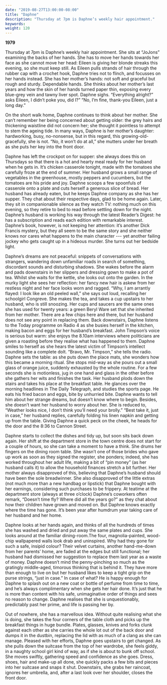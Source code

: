 ```yaml
---
date: "2019-08-27T13:00:00-08:00"
title: "Daphne"
description: "Thursday at 7pm is Daphne’s weekly hair appointment."
keywords:
weight: 120
---
```


**1979**

Thursday at 7pm is Daphne’s weekly hair appointment. She sits at “JoJons” examining the backs of her
hands. She has to move her hands towards her face as she cannot move her head: Eileen is giving her
blonde streaks this evening, so she must keep still. As Eileen pulls strands of hair through the
rubber cap with a crochet hook, Daphne tries not to flinch, and focusses on her hands instead. She
has her mother’s hands: not soft and graceful but rough and sturdy. Dependable hands. She thinks
about her mother’s last years and how the skin of her hands turned paper thin, exposing every
blue-grey vein and tawny liver spot. Daphne sighs. “Everything alright?” asks Eileen, I didn’t poke
you, did I?” “No, I’m fine, thank-you Eileen, just a long day.”

On the short walk home, Daphne continues to think about her mother. She can’t remember her being
concerned about getting older: the grey hairs and thickening waistline did not concern her; she
thought it pointless to attempt to stem the ageing tide. In many ways, Daphne is her mother’s
daughter: hardworking, busy, no-nonsense, but in this regard, this growing-old-gracefully, she is
not. “No, it won’t do at all,” she mutters under her breath as she puts her key into the front door.

Daphne has left the crockpot on for supper: she always does this on Thursdays so that there is a hot
and hearty meal ready for her husband when he gets in. It’s chicken casserole tonight, made with the
tomatoes she carefully froze at the end of summer. Her husband grows a small range of vegetables in
the greenhouse, mostly peppers and cucumbers, but the tomatoes are his pride and joy. Daphne scoops
a few spoonfuls of casserole onto a plate and cuts herself a generous slice of bread. Her husband
has already eaten, but he keeps Daphne company as she has her supper. They chat about their
respective days, glad to be home again. Later, they sit in companionable silence as they watch TV:
nothing much on this evening, so they retire to bed to read before settling down for the
night. Daphne’s husband is working his way through the latest Reader’s Digest: he has a subscription
and reads each edition with remarkable interest. Daphne’s book, however, is not keeping her
attention: it’s another Dick Francis mystery, but they all seem to be the same story and she neither
knows nor cares what happens to the main character --- yet another failing jockey who gets caught up
in a hideous murder.  She turns out her bedside light.

Daphne’s dreams are not peaceful: snippets of conversations with strangers, wandering down
unfamiliar roads in search of something, discordant sounds and disturbing shadows. She wakes before
the alarm and pads downstairs in her slippers and dressing gown to make a pot of tea. Whilst she
waits for the kettle, she looks out onto the garden. In the murky light she sees her reflection: her
fancy new hair is askew from her restless night and her face looks worn and ragged. “Why, I am
arrantly flayed: I look like an old peeled wall,” she says out loud, recalling her schoolgirl
Congreve. She makes the tea, and takes a cup upstairs to her husband, who is still snoozing. Her
cups and saucers are the same ones she has used for twenty years: a green Beryl Ware set that she
inherited from her mother. There are a few chips here and there, but her husband does not see any
point in replacing them. Back downstairs, Daphne listens to the Today programme on Radio 4 as she
busies herself in the kitchen, making bacon and eggs for her husband’s breakfast. John Timpson’s
voice is serious but warm: she enjoys the 8.10am interviews where politicians are given a roasting
before they realise what has happened to them. Daphne smiles to herself as she hears the latest
victim of Timpson’s intellect sounding like a complete dolt. “Bravo, Mr. Timpson,” she tells the
radio. Daphne sets the table: as she puts down the place mats, she wonders how this became a morning
ritual. She stops mid-way as she pours out a small glass of orange juice, suddenly exhausted by the
whole routine. For a few seconds she is motionless, jug in one hand and glass in the other before
she gathers her wits and finishes the task. Her husband plods down the stairs and takes his place at
the breakfast table. He glances over the morning headlines in The Daily Telegraph, and studies the
sports page. He eats his fried bacon and eggs, bite by unhurried bite. Daphne wants to tell him
about her strange dreams, but doesn’t know where to begin. Besides, she doesn’t want her husband to
worry about her. She is reduced to, “Weather looks nice, I don’t think you’ll need your brolly.”
“Best take it, just in case,” her husband replies, carefully folding his linen napkin and getting up
from the table. Giving Daphne a quick peck on the cheek, he heads for the door and the 8:36 to
Cannon Street.

Daphne starts to collect the dishes and tidy up, but soon sits back down again. Her shift at the
department store in the town centre does not start for a couple of hours, so she can take a moment
to have a think. She drums her fingers on the dining room table. She wasn’t one of those brides who
gave up work as soon as they signed the register, she ponders; indeed, she has worked throughout her
adult life, making a bit of “pin money” (as her husband calls it) to allow the household finances
stretch a bit further. Her mother always disapproved of this, believing that Daphne’s husband should
have been the sole breadwinner. She also disapproved of the little extras (not much more than a new
handbag or lipstick) that Daphne bought with her earnings, considering such purchases to be
frippery. At teatime at the department store (always at three o’clock) Daphne’s coworkers often
remark, “Doesn’t time fly? Where did all the years go?” as they chat about how their children have
grown and moved on. But Daphne knows exactly where the time has gone. It’s been year after humdrum
year taking care of her husband and her home.

Daphne looks at her hands again, and thinks of all the hundreds of times she has washed and dried
and put away the same plates and cups. She looks around at the familiar dining-room.The four,
magnolia-painted, wood-chip wallpapered walls look drab and uninspired. Why had they gone for such a
safe, insipid colour? Their velvet curtains, another hand-me-down from her parents’ home, are faded
at the edges but still functional; her husband had dismissed her suggestion to replace them last
year as a waste of money.  Daphne doesn’t mind the penny-pinching so much as the gratingly
middle-aged, timorous thinking that is behind it. They have more than enough to live on but her
husband likes to keep a tight grip on the purse strings, “just in case.” In case of what? He is
happy enough for Daphne to splash out on a new coat or bottle of perfume from time to time, and he’s
always complimentary when she gets her hair done. It’s just that he is more than content with his
safe, unimaginative order of things and sees no reason to change. Daphne realises that she is
unquestionably, predictably past her prime, and life is passing her by.

Out of nowhere, she has a marvellous idea. Without quite realising what she is doing, she takes the
four corners of the table cloth and picks up the breakfast things in huge bundle. Plates, glasses,
knives and forks clunk against each other as she carries the whole lot out of the back door and
dumps it in the dustbin, replacing the lid with as much of a clang as she can manage. Pleased with
her efforts, Daphne goes upstairs to get changed. As she pulls down the suitcase from the top of her
wardrobe, she feels giddy, in a naughty school girl kind of way, as if she is about to bunk off
school. She moves swiftly, gathering speed and confidence as she goes. Dress, shoes, hair and
make-up all done, she quickly packs a few bits and pieces into her suitcase and snaps it
shut. Downstairs, she grabs her raincoat, ignores her umbrella, and, after a last look over her
shoulder, closes the front door.
